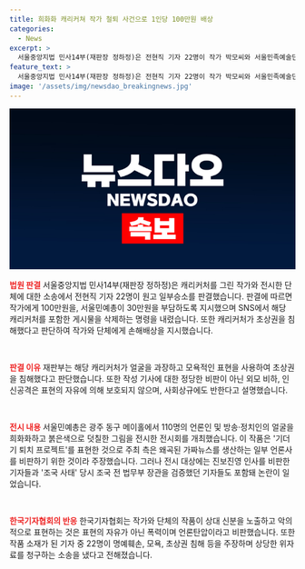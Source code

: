 ```yaml
---
title: 희화화 캐리커쳐 작가 철퇴 사건으로 1인당 100만원 배상
categories:
  - News
excerpt: >
  서울중앙지법 민사14부(재판장 정하정)은 전현직 기자 22명이 작가 박모씨와 서울민족예술단체총연합(서울민예총)을 상대로 한 소송에서 얼굴을 희화화한 캐리커처를 전시한 작가와 단체에게 손해배상을 명령했다. 작가에게도 100만원씩 과금하고 SNS에 게시물 삭제를 명령했으며, 해당 캐리커처를 통해 기자들을 모욕적으로 묘사한 것으로 판단했다. 전시는 언론인과 정치인을 풍자하기 위해 마련됐으나, 비판 대상이 과도하게 넓어져 논란을 일으켰다.
feature_text: >
  서울중앙지법 민사14부(재판장 정하정)은 전현직 기자 22명이 작가 박모씨와 서울민족예술단체총연합(서울민예총)을 상대로 한 소송에서 얼굴을 희화화한 캐리커처를 전시한 작가와 단체에게 손해배상을 명령했다. 작가에게도 100만원씩 과금하고 SNS에 게시물 삭제를 명령했으며, 해당 캐리커처를 통해 기자들을 모욕적으로 묘사한 것으로 판단했다. 전시는 언론인과 정치인을 풍자하기 위해 마련됐으나, 비판 대상이 과도하게 넓어져 논란을 일으켰다.
image: '/assets/img/newsdao_breakingnews.jpg'
---
```


<p><img src="/assets/img/newsdao_breakingnews.jpg" alt="firstkoreanews 속보" /></p>

<p><b><span style="color: #ee2323;">법원 판결</span></b>
서울중앙지법 민사14부(재판장 정하정)은 캐리커처를 그린 작가와 전시한 단체에 대한 소송에서 전현직 기자 22명이 원고 일부승소를 판결했습니다. 판결에 따르면 작가에게 100만원을, 서울민예총이 30만원을 부담하도록 지시했으며 SNS에서 해당 캐리커처를 포함한 게시물을 삭제하는 명령을 내렸습니다. 또한 캐리커처가 초상권을 침해했다고 판단하여 작가와 단체에게 손해배상을 지시했습니다.</p>

<p data-ke-size="size16">&nbsp;</p>

<p><b><span style="color: #ee2323;">판결 이유</span></b>
재판부는 해당 캐리커처가 얼굴을 과장하고 모욕적인 표현을 사용하여 초상권을 침해했다고 판단했습니다. 또한 작성 기사에 대한 정당한 비판이 아닌 외모 비하, 인신공격은 표현의 자유에 의해 보호되지 않으며, 사회상규에도 반한다고 설명했습니다.</p>

<p data-ke-size="size16">&nbsp;</p>

<p><b><span style="color: #ee2323;">전시 내용</span></b>
서울민예총은 광주 동구 메이홀에서 110명의 언론인 및 방송·정치인의 얼굴을 희화화하고 붉은색으로 덧칠한 그림을 전시한 전시회를 개최했습니다. 이 작품은 '기더기 퇴치 프로젝트'를 표현한 것으로 주최 측은 왜곡된 가짜뉴스를 생산하는 일부 언론사를 비판하기 위한 것이라 주장했습니다. 그러나 전시 대상에는 진보진영 인사를 비판한 기자들과 '조국 사태' 당시 조국 전 법무부 장관을 검증했던 기자들도 포함돼 논란이 일었습니다.</p>

<p data-ke-size="size16">&nbsp;</p>

<p><b><span style="color: #ee2323;">한국기자협회의 반응</span></b>
한국기자협회는 작가와 단체의 작품이 상대 신분을 노출하고 악의적으로 표현하는 것은 표현의 자유가 아닌 폭력이며 언론탄압이라고 비판했습니다. 또한 작품 소재가 된 기자 중 22명이 명예훼손, 모욕, 초상권 침해 등을 주장하며 상당한 위자료를 청구하는 소송을 냈다고 전해졌습니다.</p>

